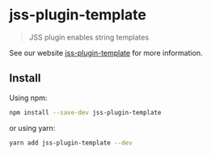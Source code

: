 # jss-plugin-template

> JSS plugin enables string templates

See our website [jss-plugin-template](https://cssinjs.org/jss-plugin-template?v=v10.0.0-alpha.8) for more information.

## Install

Using npm:

```sh
npm install --save-dev jss-plugin-template
```

or using yarn:

```sh
yarn add jss-plugin-template --dev
```
